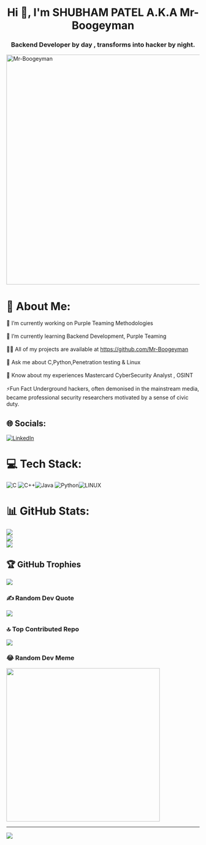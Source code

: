 <h1 align="center">Hi 👋, I'm SHUBHAM PATEL A.K.A Mr-Boogeyman</h1>
<h3 align="center"> Backend Developer by day , transforms into hacker by night. </h3>
<img src="https://github.com/Xer0Weeds/Contributors/blob/main/Creators%20%26%20Projects/Mr-Boogeyman.jpg" alt="Mr-Boogeyman" width="600" style="vertical-align: bottom;">

# 💫 About Me:
🔭 I’m currently working on Purple Teaming Methodologies <br><br> 🌱 I’m currently learning Backend Development, Purple Teaming <br><br>👨‍💻 All of my projects are available at https://github.com/Mr-Boogeyman<br><br>💬 Ask me about C,Python,Penetration testing & Linux<br><br>📄 Know about my experiences Mastercard CyberSecurity Analyst , OSINT <br><br>⚡Fun Fact Underground hackers, often demonised in the mainstream media, became professional security researchers motivated by a sense of civic duty.


## 🌐 Socials:
[![LinkedIn](https://img.shields.io/badge/LinkedIn-%230077B5.svg?logo=linkedin&logoColor=white)](https://www.linkedin.com/in/shubham-patel-074608249/)

# 💻 Tech Stack:
![C](https://img.shields.io/badge/c-%2300599C.svg?style=for-the-badge&logo=c&logoColor=white) ![C++](https://img.shields.io/badge/c++-%2300599C.svg?style=for-the-badge&logo=c%2B%2B&logoColor=white)![Java](https://img.shields.io/badge/java-%23ED8B00.svg?style=for-the-badge&logo=java&logoColor=white) ![Python](https://img.shields.io/badge/python-3670A0?style=for-the-badge&logo=python&logoColor=ffdd54)![LINUX](https://img.shields.io/badge/Linux-FCC624?style=for-the-badge&logo=linux&logoColor=black)
# 📊 GitHub Stats:
![](https://github-readme-stats.vercel.app/api?username=Mr-Boogeyman&theme=dracula&hide_border=false&include_all_commits=true&count_private=true)<br/>
![](https://github-readme-streak-stats.herokuapp.com/?user=Mr-Boogeyman&theme=dracula&hide_border=false)<br/>
![](https://github-readme-stats.vercel.app/api/top-langs/?username=Mr-Boogeyman&theme=dracula&hide_border=false&include_all_commits=true&count_private=true&layout=compact)

## 🏆 GitHub Trophies
![](https://github-profile-trophy.vercel.app/?username=Mr-Boogeyman&theme=gruvbox&no-frame=false&no-bg=false&margin-w=4)

### ✍️ Random Dev Quote
![](https://quotes-github-readme.vercel.app/api?type=horizontal&theme=gruvbox)

### 🔝 Top Contributed Repo
![](https://github-contributor-stats.vercel.app/api?username=Mr-Boogeyman&limit=5&theme=dracula&combine_all_yearly_contributions=true)

### 😂 Random Dev Meme
<img src='https://randommeme-five.vercel.app/' style="height: 400px;"/>

---
[![](https://visitcount.itsvg.in/api?id=Mr-Boogeyman&icon=7&color=6)](https://visitcount.itsvg.in)
